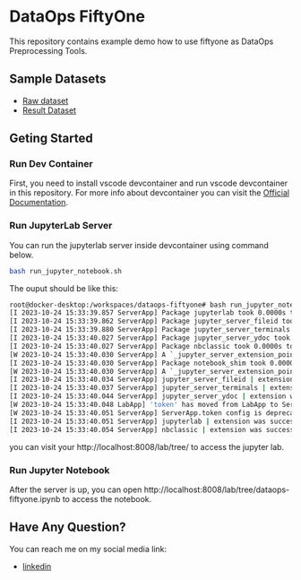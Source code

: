 # DataOps FiftyOne
This repository contains example demo how to use fiftyone as DataOps Preprocessing Tools.

## Sample Datasets
- [Raw dataset](https://drive.google.com/file/d/1DQbtbbkFK_GvPklOwBG8038wewSXzcIs/view?usp=drive_link)
- [Result Dataset](https://drive.google.com/file/d/1et-MybQS2hx1P5sY_n0fdn7KFtWTHmss/view?usp=sharing)

## Geting Started

### Run Dev Container
First, you need to install vscode devcontainer and run vscode devcontainer in this repository. For more info about devcontainer you can visit the [Official Documentation](https://code.visualstudio.com/docs/devcontainers/create-dev-container).

### Run JupyterLab Server
You can run the jupyterlab server inside devcontainer using command below.
```bash
bash run_jupyter_notebook.sh
```

The ouput should be like this:
```bash
root@docker-desktop:/workspaces/dataops-fiftyone# bash run_jupyter_notebook.sh 
[I 2023-10-24 15:33:39.857 ServerApp] Package jupyterlab took 0.0000s to import
[I 2023-10-24 15:33:39.862 ServerApp] Package jupyter_server_fileid took 0.0047s to import
[I 2023-10-24 15:33:39.880 ServerApp] Package jupyter_server_terminals took 0.0183s to import
[I 2023-10-24 15:33:40.027 ServerApp] Package jupyter_server_ydoc took 0.1458s to import
[I 2023-10-24 15:33:40.027 ServerApp] Package nbclassic took 0.0000s to import
[W 2023-10-24 15:33:40.030 ServerApp] A `_jupyter_server_extension_points` function was not found in nbclassic. Instead, a `_jupyter_server_extension_paths` function was found and will be used for now. This function name will be deprecated in future releases of Jupyter Server.
[I 2023-10-24 15:33:40.030 ServerApp] Package notebook_shim took 0.0000s to import
[W 2023-10-24 15:33:40.030 ServerApp] A `_jupyter_server_extension_points` function was not found in notebook_shim. Instead, a `_jupyter_server_extension_paths` function was found and will be used for now. This function name will be deprecated in future releases of Jupyter Server.
[I 2023-10-24 15:33:40.034 ServerApp] jupyter_server_fileid | extension was successfully linked.
[I 2023-10-24 15:33:40.037 ServerApp] jupyter_server_terminals | extension was successfully linked.
[I 2023-10-24 15:33:40.044 ServerApp] jupyter_server_ydoc | extension was successfully linked.
[W 2023-10-24 15:33:40.048 LabApp] 'token' has moved from LabApp to ServerApp. Be sure to update your config before our next release.
[W 2023-10-24 15:33:40.051 ServerApp] ServerApp.token config is deprecated in 2.0. Use IdentityProvider.token.
[I 2023-10-24 15:33:40.051 ServerApp] jupyterlab | extension was successfully linked.
[I 2023-10-24 15:33:40.054 ServerApp] nbclassic | extension was successfully linked.
```

you can visit your http://localhost:8008/lab/tree/ to access the jupyter lab.

### Run Jupyter Notebook
After the server is up, you can open http://localhost:8008/lab/tree/dataops-fiftyone.ipynb to access the notebook.

## Have Any Question?
You can reach me on my social media link:
- [linkedin](https://www.linkedin.com/in/haikalardikatama/)